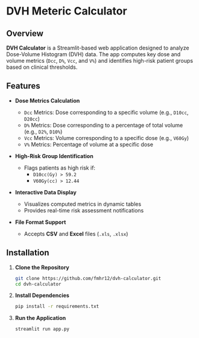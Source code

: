 # DVH Meteric Calculator

## Overview
**DVH Calculator** is a Streamlit-based web application designed to analyze Dose-Volume Histogram (DVH) data. The app computes key dose and volume metrics (`Dcc`, `D%`, `Vcc`, and `V%`) and identifies high-risk patient groups based on clinical thresholds.

## Features
- **Dose Metrics Calculation**
  - `Dcc` Metrics: Dose corresponding to a specific volume (e.g., `D10cc`, `D20cc`)
  - `D%` Metrics: Dose corresponding to a percentage of total volume (e.g., `D2%`, `D10%`)
  - `Vcc` Metrics: Volume corresponding to a specific dose (e.g., `V60Gy`)
  - `V%` Metrics: Percentage of volume at a specific dose

- **High-Risk Group Identification**
  - Flags patients as high risk if:
    - `D10cc(Gy) > 59.2`
    - `V60Gy(cc) > 12.44`

- **Interactive Data Display**
  - Visualizes computed metrics in dynamic tables  
  - Provides real-time risk assessment notifications

- **File Format Support**
  - Accepts **CSV** and **Excel** files (`.xls`, `.xlsx`)

## Installation

1. **Clone the Repository**
   ```bash
   git clone https://github.com/fmhr12/dvh-calculator.git
   cd dvh-calculator
2. **Install Dependencies**
   ```bash
   pip install -r requirements.txt
3. **Run the Application**
   ```bash
   streamlit run app.py

